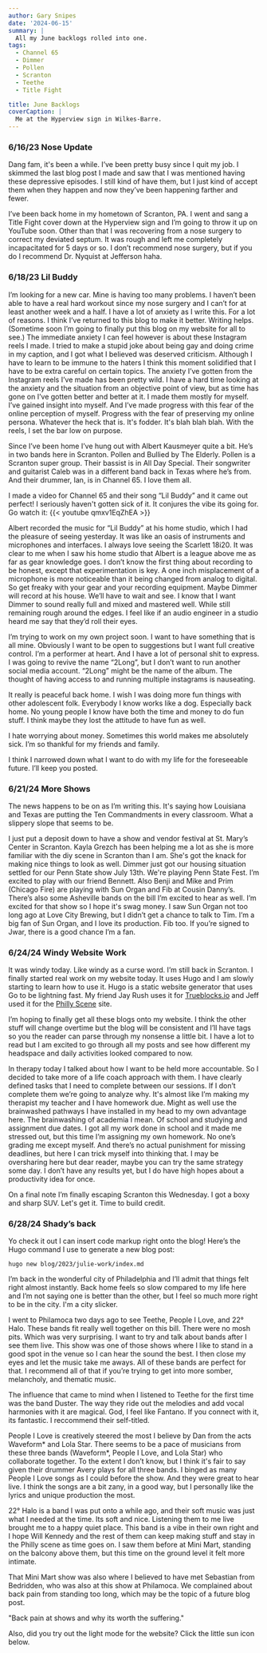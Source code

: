```yaml
---
author: Gary Snipes
date: '2024-06-15'
summary: |
  All my June backlogs rolled into one. 
tags: 
  - Channel 65
  - Dimmer
  - Pollen
  - Scranton
  - Teethe
  - Title Fight

title: June Backlogs
coverCaption: |
  Me at the Hyperview sign in Wilkes-Barre.
---
```


### 6/16/23 Nose Update
Dang fam, it's been a while. I’ve been pretty busy since I quit my job. I skimmed the last blog post I made and saw that I was mentioned having these depressive episodes. I still kind of have them, but I just kind of accept them when they happen and now they’ve been happening farther and fewer. 

I’ve been back home in my hometown of Scranton, PA. I went and sang a Title Fight cover down at the Hyperview sign and I’m going to throw it up on YouTube soon. Other than that I was recovering from a nose surgery to correct my deviated septum. It was rough and left me completely incapacitated for 5 days or so. I don’t recommend nose surgery, but if you do I recommend Dr. Nyquist at Jefferson haha.

### 6/18/23 Lil Buddy
I’m looking for a new car. Mine is having too many problems. I haven’t been able to have a real hard workout since my nose surgery and I can’t for at least another week and a half. I have a lot of anxiety as I write this. For a lot of reasons. I think I’ve returned to this blog to make it better. Writing helps. (Sometime soon I’m going to finally put this blog on my website for all to see.) The immediate anxiety I can feel however is about these Instagram reels I made. I tried to make a stupid joke about being gay and doing crime in my caption, and I got what I believed was deserved criticism. Although I have to learn to be immune to the haters I think this moment solidified that I have to be extra careful on certain topics. The anxiety I’ve gotten from the Instagram reels I’ve made has been pretty wild. I have a hard time looking at the anxiety and the situation from an objective point of view, but as time has gone on I’ve gotten better and better at it. I made them mostly for myself. I’ve gained insight into myself. And I’ve made progress with this fear of the online perception of myself. Progress with the fear of preserving my online persona. Whatever the heck that is. It's fodder. It's blah blah blah. With the reels, I set the bar low on purpose. 

Since I’ve been home I’ve hung out with Albert Kausmeyer quite a bit. He’s in two bands here in Scranton. Pollen and Bullied by The Elderly. Pollen is a Scranton super group. Their bassist is in All Day Special. Their songwriter and guitarist Caleb was in a different band back in Texas where he’s from. And their drummer, Ian, is in Channel 65. I love them all. 

I made a video for Channel 65 and their song “Lil Buddy” and it came out perfect! I seriously haven't gotten sick of it. It conjures the vibe its going for. Go watch it: 
{{< youtube qmxv1EqZhEA >}}

Albert recorded the music for “Lil Buddy” at his home studio, which I had the pleasure of seeing yesterday. It was like an oasis of instruments and microphones and interfaces. I always love seeing the Scarlett 18i20. It was clear to me when I saw his home studio that Albert is a league above me as far as gear knowledge goes. I don’t know the first thing about recording to be honest, except that experimentation is key. A one inch misplacement of a microphone is more noticeable than it being changed from analog to digital. So get freaky with your gear and your recording equipment. Maybe Dimmer will record at his house. We’ll have to wait and see. I know that I want Dimmer to sound really full and mixed and mastered well. While still remaining rough around the edges. I feel like if an audio engineer in a studio heard me say that they’d roll their eyes. 

I’m trying to work on my own project soon. I want to have something that is all mine. Obviously I want to be open to suggestions but I want full creative control. I’m a performer at heart. And I have a lot of personal shit to express. I was going to revive the name “2Long”, but I don’t want to run another social media account. “2Long” might be the name of the album. The thought of having access to and running multiple instagrams is nauseating. 

It really is peaceful back home. I wish I was doing more fun things with other adolescent folk. Everybody I know works like a dog. Especially back home. No young people I know have both the time and money to do fun stuff. I think maybe they lost the attitude to have fun as well.  

I hate worrying about money. Sometimes this world makes me absolutely sick. I’m so thankful for my friends and family. 

I think I narrowed down what I want to do with my life for the foreseeable future. I’ll keep you posted. 

### 6/21/24  More Shows
The news happens to be on as I’m writing this. It's saying how Louisiana and Texas are putting the Ten Commandments in every classroom. What a slippery slope that seems to be. 

I just put a deposit down to have a show and vendor festival at St. Mary’s Center in Scranton. Kayla Grezch has been helping me a lot as she is more familiar with the diy scene in Scranton than I am. She's got the knack for making nice things to look as well. Dimmer just got our housing situation settled for our Penn State show July 13th. We're playing Penn State Fest. I’m excited to play with our friend Bennett. Also Benji and Mike and Prim (Chicago Fire) are playing with Sun Organ and Fib at Cousin Danny’s. There’s also some Asheville bands on the bill I’m excited to hear as well. I’m excited for that show so I hope it's swag money. I saw Sun Organ not too long ago at Love City Brewing, but I didn’t get a chance to talk to Tim. I’m a big fan of Sun Organ, and I love its production. Fib too. If you’re signed to Jwar, there is a good chance I’m a fan.

### 6/24/24 Windy Website Work
It was windy today. Like windy as a curse word. I’m still back in Scranton. I finally started real work on my website today. It uses Hugo and I am slowly starting to learn how to use it. Hugo is a static website generator that uses Go to be lightning fast. My friend Jay Rush uses it for [Trueblocks.io](https://trueblocks.io/) and Jeff used it for the [Philly Scene](https://phillyscene.net/) site. 

I’m hoping to finally get all these blogs onto my website. I think the other stuff will change overtime but the blog will be consistent and I’ll have tags so you the reader can parse through my nonsense a little bit. I have a lot to read but I am excited to go through all my posts and see how different my headspace and daily activities looked compared to now. 

In therapy today I talked about how I want to be held more accountable. So I decided to take more of a life coach approach with them. I have clearly defined tasks that I need to complete between our sessions. If I don’t complete them we’re going to analyze why. It's almost like I’m making my therapist my teacher and I have homework due. Might as well use the brainwashed pathways I have installed in my head to my own advantage here. The brainwashing of academia I mean. Of school and studying and assignment due dates. I got all my work done in school and it made me stressed out, but this time I’m assigning my own homework. No one’s grading me except myself. And there’s no actual punishment for missing deadlines, but here I can trick myself into thinking that. I may be oversharing here but dear reader, maybe you can try the same strategy some day. I don’t have any results yet, but I do have high hopes about a productivity idea for once. 

On a final note I’m finally escaping Scranton this Wednesday. I got a boxy and sharp SUV. Let's get it. Time to build credit. 

### 6/28/24 Shady’s back

Yo check it out I can insert code markup right onto the blog! Here’s the Hugo command I use to generate a new blog post: 

```console
hugo new blog/2023/julie-work/index.md
```

I’m back in the wonderful city of Philadelphia and I’ll admit that things felt right almost instantly. Back home feels so slow compared to my life here and I’m not saying one is better than the other, but I feel so much more right to be in the city. I'm a city slicker.

I went to Philamoca two days ago to see Teethe, People I Love, and 22° Halo. These bands fit really well together on this bill. There were no mosh pits. Which was very surprising. I want to try and talk about bands after I see them live. This show was one of those shows where I like to stand in a good spot in the venue so I can hear the sound the best. I then close my eyes and let the music take me aways. All of these bands are perfect for that. I recommend all of that if you’re trying to get into more somber, melancholy, and thematic music. 

The influence that came to mind when I listened to Teethe for the first time was the band Duster. The way they ride out the melodies and add vocal harmonies with it are magical. God, I feel like Fantano. If you connect with it, its fantastic. I reccommend their self-titled.

People I Love is creatively steered the most I believe by Dan from the acts Waveform* and Lola Star. There seems to be a pace of musicians from these three bands (Waveform*, People I Love, and Lola Star) who collaborate together. To the extent I don’t know, but I think it's fair to say given their drummer Avery plays for all three bands. I binged as many People I Love songs as I could before the show. And they were great to hear live. I think the songs are a bit zany, in a good way, but I personally like the lyrics and unique production the most. 

22° Halo is a band I was put onto a while ago, and their soft music was just what I needed at the time. Its soft and nice. Listening them to me live brought me to a happy quiet place. This band is a vibe in their own right and I hope Will Kennedy and the rest of them can keep making stuff and stay in the Philly scene as time goes on. I saw them before at Mini Mart, standing on the balcony above them, but this time on the ground level it felt more intimate. 

That Mini Mart show was also where I believed to have met Sebastian from Bedridden, who was also at this show at Philamoca. We complained about back pain from standing too long, which may be the topic of a future blog post. 

"Back pain at shows and why its worth the suffering."

Also, did you try out the light mode for the website? Click the little sun icon below. 